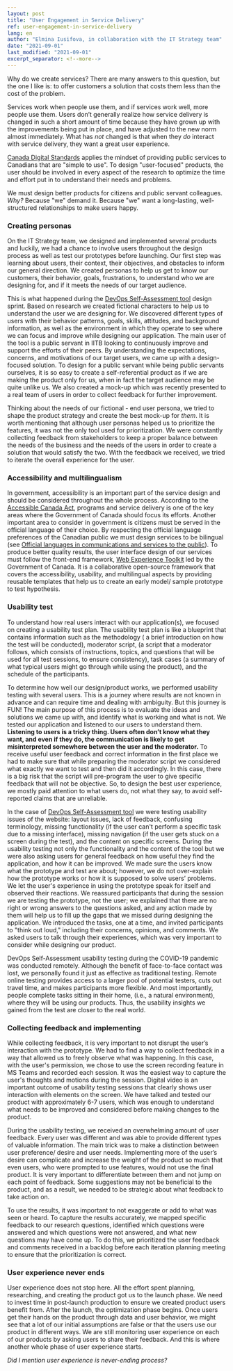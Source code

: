 ```yaml
---
layout: post
title: "User Engagement in Service Delivery"
ref: user-engagement-in-service-delivery
lang: en
author: "Elmina Iusifova, in collaboration with the IT Strategy team"
date: "2021-09-01"
last_modified: "2021-09-01"
excerpt_separator: <!--more-->
---
```

<!-- markdownlint-disable MD033 -->
<!-- the below cSpell statement says to ignore any text between HTML tags. e.g., it will ignore "th rowspan='2'" in this string: <th rowspan='2'> -->
<!-- cSpell:ignoreRegExp /\<[^\>]+\>/ -->
<!-- The img + em {} stylecheet selector is a hack to add caption to an image in markdown without using plugin: https://stackoverflow.com/questions/19331362/using-an-image-caption-in-markdown-jekyll -->

<style>
table, th, td {
  border: 1px solid black;
}

th {
  background-color: #ccccff;
}

img + em { display: inline-block; }
</style>

 
Why do we create services?
There are many answers to this question, but the one I like is: to offer customers a solution that costs them less than the cost of the problem.


Services work  when people use them, and  if services work  well, more people use them.
Users don’t generally realize how service delivery is changed in such a short amount of time because they have grown up with the improvements being put in place,  and have  adjusted to the new norm almost immediately.
What has *not* changed is that when they *do* interact with service delivery, they want a great user experience.

[Canada Digital Standards](https://www.canada.ca/en/government/system/digital-government/government-canada-digital-standards.html) applies the mindset of providing public services to Canadians that are "simple to use".
To design "user-focused" products, the user should be involved in every aspect of the research to optimize the time and effort put in to understand their needs and problems.

We  must design better products for citizens and public servant colleagues.
*Why?* Because "we" demand it.
Because "we" want  a long-lasting,  well-structured relationships to make  users happy.

### **Creating personas**

On the IT Strategy team, we designed and implemented several  products and luckily, we had a chance to involve users throughout the design process as well as test our prototypes before launching.
Our first step was learning about users, their context, their objectives, and obstacles to inform our general direction.
We created personas to help us get to know our customers, their behavior, goals, frustrations, to understand who we are designing for, and if it meets the needs of our target audience.  

This is what happened during the [DevOps Self-Assessment tool](https://sara-sabr.github.io/ITStrategy/devops-self-assessment.html) design sprint.
Based on research we created fictional characters to help us to understand the user we are designing for.
We discovered different types of users with their behavior patterns, goals, skills, attitudes, and background information, as well as the environment in which they operate to see where we can focus and improve while designing our application.
The main user of the tool is a public servant in IITB looking to continuously improve and support the efforts of their peers.
By understanding the expectations, concerns, and motivations of our target users, we came up with a design-focused solution.
To design for a public servant while being public servants ourselves, it is so easy to create a self-referential product as if we are making the product only for us, when in fact the target audience may be quite unlike us.
We also created a mock-up which  was recently presented to a real  team of users in order to collect feedback for further improvement.  

Thinking about the needs of our fictional - end user persona, we tried to shape the product strategy and create the best mock-up for *them*.
It is worth mentioning that although user personas helped us to prioritize the features, it was not the only tool used for prioritization.
We were constantly collecting feedback from  stakeholders to keep a proper balance between the needs of the business and the needs of the users in order to create a solution that would satisfy the two.
With the feedback we received, we tried to iterate the overall experience for the user.

### **Accessibility and multilingualism**

In government, accessibility is an important part of the service design and should be considered throughout the whole process.
According to the [Accessible Canada Act](https://www.canada.ca/en/employment-social-development/programs/accessible-canada.html), programs and service delivery is one of the key areas where the Government of Canada should focus its efforts.
Another important area to consider in government is citizens must be served in the official language of their choice.
By respecting the official language preferences of the Canadian public we must design services to be bilingual (see [Official languages in communications and services to the public](https://www.canada.ca/en/treasury-board-secretariat/services/values-ethics/official-languages/public-services.html)).
To produce better quality results, the user interface design of our services must follow the front-end framework, [Web Experience Toolkit](https://wet-boew.github.io/wet-boew/index-en.html) led by the Government of Canada.
It is a collaborative open-source framework that covers the accessibility, usability, and multilingual aspects  by  providing reusable templates that help us to create an early model/ sample prototype to test hypothesis. 


### **Usability test**

To understand how real users interact with our application(s), we focused on creating a usability test plan.
The usability test plan is like a blueprint that contains information such as the methodology ( a brief introduction on how the test will be conducted), moderator script, (a script that a moderator follows, which consists of instructions, topics, and questions that will be used for all test sessions, to ensure consistency), task cases (a summary of what typical users might go through while using the product), and the schedule of the participants.  

To determine how well our design/product works, we performed usability testing with several users.
This is a journey where results are not known in advance and can require time and dealing with ambiguity.
But this journey is FUN! 
The main purpose of this process is to evaluate the ideas and solutions we came up with, and identify what is working and what is not.
We tested our application and listened to our users to understand them.
**Listening to users is a tricky thing.
Users often don’t know what they want, and even if they do, the communication is likely to get misinterpreted somewhere between the user and the moderator.**
To receive useful user feedback and correct information in the first place we had to make sure that while preparing the moderator script we considered what exactly we want to test and then did it accordingly.
In this case, there is a big risk that the script will pre-program the user to give specific feedback that will not be objective.
So, to design the best user experience, we mostly paid attention to what users do, not what they say, to avoid self-reported claims that are unreliable. 

In the case of [DevOps Self-Assessment tool](https://sara-sabr.github.io/auto-evaluation-devops-self-assessment/#/) we were testing usability issues of the website: layout issues, lack of feedback, confusing terminology, missing functionality (if the user can't perform a specific task due to a missing interface), missing navigation (if the user gets stuck on a screen during the test), and the content on specific screens.
During the usability testing not only the functionality and the content of the tool but we were also asking users for general feedback on how useful they find the application, and how it can be improved.
We made sure the users know what the prototype and test are about; however, we do not over-explain how the prototype works or how it is supposed to solve users’ problems.
We let the user's experience in using the prototype speak for itself and observed their reactions.
We reassured participants that during the session we are testing the prototype, not the user; we explained that there are no right or wrong answers to the questions asked, and any action made by them will help us to fill up the gaps that we missed during designing the application.
We introduced the tasks, one at a time, and invited participants to "think out loud," including their concerns, opinions, and comments.
We asked users to talk through their experiences, which was very important to consider while designing our product. 

DevOps Self-Assessment usability testing during the COVID-19 pandemic was conducted remotely.
Although the benefit of face-to-face contact was lost, we personally found it just as effective as traditional testing.
Remote online testing provides access to a larger pool of potential testers, cuts out travel time, and makes participants more flexible.
And most importantly, people complete tasks sitting in their home, (i.e., a natural environment), where they will be using our products.
Thus, the usability insights we gained from the test are closer to the real world.  


### **Collecting feedback and implementing**

While collecting feedback, it is very important to not disrupt the user’s interaction with the prototype.
We had to find a way to collect feedback in a way that  allowed us to freely observe what was happening.
In this case, with the user's permission, we chose to use the screen recording feature in MS Teams and recorded each session.
It was the easiest way to capture the user's thoughts and motions during the session.
Digital video is an important outcome of usability testing sessions that clearly shows user interaction with elements on the screen.
We have talked and tested our product with approximately 6-7 users, which was enough to understand what needs to be improved and considered before making changes to the product.  

During the usability testing, we received an overwhelming amount of user feedback.
Every user was different and was able to provide different types of valuable information.
The main trick was to make a distinction between user preference/ desire and user needs.
Implementing more of the user’s desire can complicate and increase the weight of the product so much that even users, who were prompted to use features, would not use the final product.
It is very important to differentiate between them and not jump on each point of feedback.
Some suggestions may not be beneficial to the product, and as a result, we needed to be strategic about what feedback to take action on.   

To use the results, it was important to not exaggerate or add to what was seen or heard.
To capture the results accurately, we mapped specific feedback to our research questions, identified which questions were answered and which questions were not answered, and what new questions may have come up.
To do this, we prioritized the user feedback and comments received in a backlog before each iteration planning meeting to ensure that the prioritization is correct.  


### **User experience never ends** 

User experience does not stop here.
All the effort spent planning, researching, and creating the product got us to the launch phase.
We need to invest time in post-launch production to ensure we created product users benefit from.
After the launch, the optimization phase begins.
Once users get their hands on the product through data and user behavior, we might see that a lot of our initial assumptions are false or that the users use our product in  different ways.
We are still monitoring user experience on  each of our products by asking users to share their feedback.
And this is where another whole phase of user experience starts. 

*Did I mention user experience is never-ending process?*
 
 
 
 
 
 
 
 
 
 
 
 
